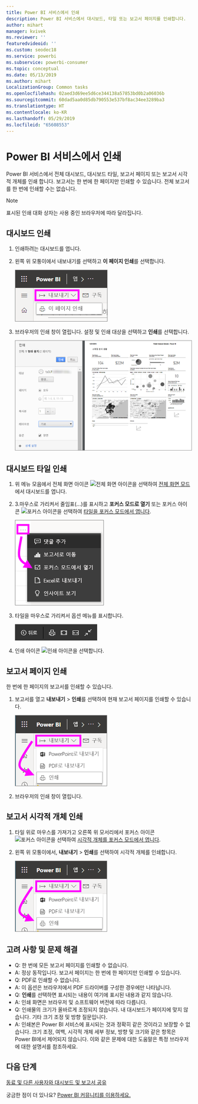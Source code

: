```yaml
---
title: Power BI 서비스에서 인쇄
description: Power BI 서비스에서 대시보드, 타일 또는 보고서 페이지를 인쇄합니다.
author: mihart
manager: kvivek
ms.reviewer: ''
featuredvideoid: ''
ms.custom: seodec18
ms.service: powerbi
ms.subservice: powerbi-consumer
ms.topic: conceptual
ms.date: 05/13/2019
ms.author: mihart
LocalizationGroup: Common tasks
ms.openlocfilehash: 02aed3d69ee5d6ce344138a57853bd0b2a06036b
ms.sourcegitcommit: 60dad5aa0d85db790553e537bf8ac34ee3289ba3
ms.translationtype: HT
ms.contentlocale: ko-KR
ms.lasthandoff: 05/29/2019
ms.locfileid: "65608553"
---
```

# <a name="printing-from-the-power-bi-service"></a>Power BI 서비스에서 인쇄
Power BI 서비스에서 전체 대시보드, 대시보드 타일, 보고서 페이지 또는 보고서 시각적 개체를 인쇄 합니다. 보고서는 한 번에 한 페이지만 인쇄할 수 있습니다. 전체 보고서를 한 번에 인쇄할 수는 없습니다.

   > [!NOTE]
   > 표시된 인쇄 대화 상자는 사용 중인 브라우저에 따라 달라집니다.
   > 
## <a name="print-a-dashboard"></a>대시보드 인쇄
1. 인쇄하려는 대시보드를 엽니다.
2. 왼쪽 위 모퉁이에서 내보내기를 선택하고 **이 페이지 인쇄**를 선택합니다.
   
    ![대시보드 인쇄 옵션](./media/end-user-print/power-bi-dashboard-print.png)
3. 브라우저의 인쇄 창이 열립니다. 설정 및 인쇄 대상을 선택하고 **인쇄**를 선택합니다.
   

   
    ![인쇄 대화 상자](./media/end-user-print/pbi_print_dash_new2.png)

## <a name="print-a-dashboard-tile"></a>대시보드 타일 인쇄
1. 위 메뉴 모음에서 전체 화면 아이콘 ![전체 화면 아이콘](./media/end-user-print/power-bi-full-screen-icon.png)을 선택하여 [전체 화면 모드](end-user-focus.md)에서 대시보드를 엽니다.
3. 3\.마우스로 가리켜서 줄임표(...)를 표시하고 **포커스 모드로 열기** 또는 포커스 아이콘 ![포커스 아이콘](./media/end-user-print/power-bi-focus-icon.png)을 선택하여 [타일을 포커스 모드에서 엽니다](end-user-focus.md).
   
    ![줄임표 메뉴](./media/end-user-print/power-bi-menu-options.png)
4. 타일을 마우스로 가리켜서 옵션 메뉴를 표시합니다.
   
    ![전체 화면 옵션 메뉴](./media/end-user-print/menu-options-new.png)
4. 인쇄 아이콘 ![인쇄 아이콘](./media/end-user-print/print-icon.png)을 선택합니다.     
   

## <a name="print-a-report-page"></a>보고서 페이지 인쇄
한 번에 한 페이지의 보고서를 인쇄할 수 있습니다.

1. 보고서를 열고 **내보내기** > **인쇄**를 선택하여 현재 보고서 페이지를 인쇄할 수 있습니다.
   
    ![Power BI 파일 메뉴](./media/end-user-print/power-bi-report-print.png)
3. 브라우저의 인쇄 창이 열립니다.
   


## <a name="print-a-report-visual"></a>보고서 시각적 개체 인쇄
1. 타일 위로 마우스를 가져가고 오른쪽 위 모서리에서 포커스 아이콘 ![포커스 아이콘](./media/end-user-print/power-bi-focus-icon.png)을 선택하여 [시각적 개체를 포커스 모드에서 엽니다](end-user-focus.md).

2. 왼쪽 위 모퉁이에서, **내보내기** > **인쇄**를 선택하여 시각적 개체를 인쇄합니다.

    ![Power BI 파일 메뉴](./media/end-user-print/power-bi-report-print.png)



## <a name="considerations-and-troubleshooting"></a>고려 사항 및 문제 해결

* Q: 한 번에 모든 보고서 페이지를 인쇄할 수 없습니다.    
* A: 정상 동작입니다. 보고서 페이지는 한 번에 한 페이지만 인쇄할 수 있습니다.
* Q: PDF로 인쇄할 수 없습니다.    
* A: 이 옵션은 브라우저에서 PDF 드라이버를 구성한 경우에만 나타납니다.    
* Q: **인쇄**를 선택하면 표시되는 내용이 여기에 표시된 내용과 같지 않습니다.    
* A: 인쇄 화면은 브라우저 및 소프트웨어 버전에 따라 다릅니다.
* Q: 인쇄물의 크기가 올바르게 조정되지 않습니다.  내 대시보드가 페이지에 맞지 않습니다. 기타 크기 조정 및 방향 질문입니다.    
* A: 인쇄본은 Power BI 서비스에 표시되는 것과 정확히 같은 것이라고 보장할 수 없습니다. 크기 조정, 여백, 시각적 개체 세부 정보, 방향 및 크기와 같은 항목은 Power BI에서 제어되지 않습니다. 이와 같은 문제에 대한 도움말은 특정 브라우저에 대한 설명서를 참조하세요.      

## <a name="next-steps"></a>다음 단계
[동료 및 다른 사용자와 대시보드 및 보고서 공유](../service-share-dashboards.md)

궁금한 점이 더 있나요? [Power BI 커뮤니티를 이용하세요.](http://community.powerbi.com/)

